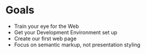 # Goals

* Train your eye for the Web
* Get your Development Environment set up
* Create our first web page
* Focus on semantic markup, not presentation styling

